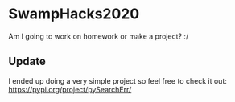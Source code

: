 # SwampHacks2020
Am I going to work on homework or make a project? :/
## Update
I ended up doing a very simple project so feel free to check it out:
https://pypi.org/project/pySearchErr/ 